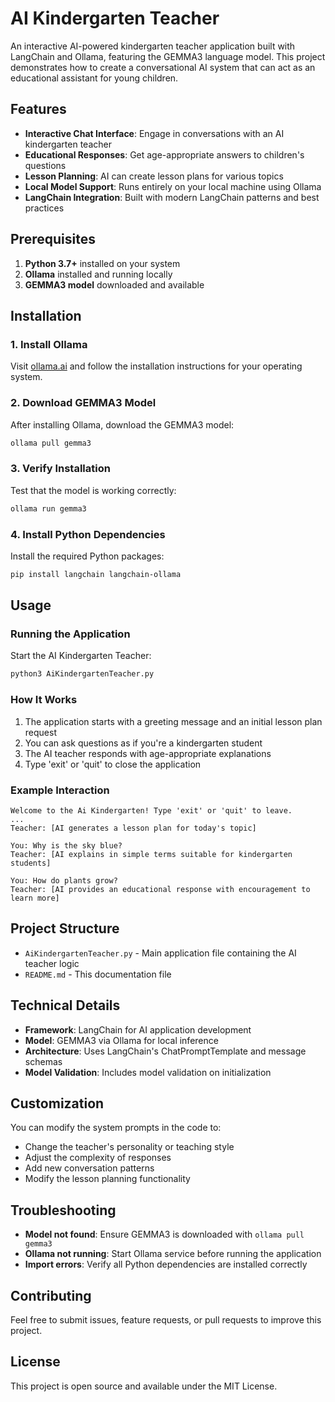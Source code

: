 # AI Kindergarten Teacher

An interactive AI-powered kindergarten teacher application built with LangChain and Ollama, featuring the GEMMA3 language model. This project demonstrates how to create a conversational AI system that can act as an educational assistant for young children.

## Features

- **Interactive Chat Interface**: Engage in conversations with an AI kindergarten teacher
- **Educational Responses**: Get age-appropriate answers to children's questions
- **Lesson Planning**: AI can create lesson plans for various topics
- **Local Model Support**: Runs entirely on your local machine using Ollama
- **LangChain Integration**: Built with modern LangChain patterns and best practices

## Prerequisites

1. **Python 3.7+** installed on your system
2. **Ollama** installed and running locally
3. **GEMMA3 model** downloaded and available

## Installation

### 1. Install Ollama

Visit [ollama.ai](https://ollama.ai) and follow the installation instructions for your operating system.

### 2. Download GEMMA3 Model

After installing Ollama, download the GEMMA3 model:

```bash
ollama pull gemma3
```

### 3. Verify Installation

Test that the model is working correctly:

```bash
ollama run gemma3
```

### 4. Install Python Dependencies

Install the required Python packages:

```bash
pip install langchain langchain-ollama
```

## Usage

### Running the Application

Start the AI Kindergarten Teacher:

```bash
python3 AiKindergartenTeacher.py
```

### How It Works

1. The application starts with a greeting message and an initial lesson plan request
2. You can ask questions as if you're a kindergarten student
3. The AI teacher responds with age-appropriate explanations
4. Type 'exit' or 'quit' to close the application

### Example Interaction

```
Welcome to the Ai Kindergarten! Type 'exit' or 'quit' to leave.
...
Teacher: [AI generates a lesson plan for today's topic]

You: Why is the sky blue?
Teacher: [AI explains in simple terms suitable for kindergarten students]

You: How do plants grow?
Teacher: [AI provides an educational response with encouragement to learn more]
```

## Project Structure

- `AiKindergartenTeacher.py` - Main application file containing the AI teacher logic
- `README.md` - This documentation file

## Technical Details

- **Framework**: LangChain for AI application development
- **Model**: GEMMA3 via Ollama for local inference
- **Architecture**: Uses LangChain's ChatPromptTemplate and message schemas
- **Model Validation**: Includes model validation on initialization

## Customization

You can modify the system prompts in the code to:
- Change the teacher's personality or teaching style
- Adjust the complexity of responses
- Add new conversation patterns
- Modify the lesson planning functionality

## Troubleshooting

- **Model not found**: Ensure GEMMA3 is downloaded with `ollama pull gemma3`
- **Ollama not running**: Start Ollama service before running the application
- **Import errors**: Verify all Python dependencies are installed correctly

## Contributing

Feel free to submit issues, feature requests, or pull requests to improve this project.

## License

This project is open source and available under the MIT License.
